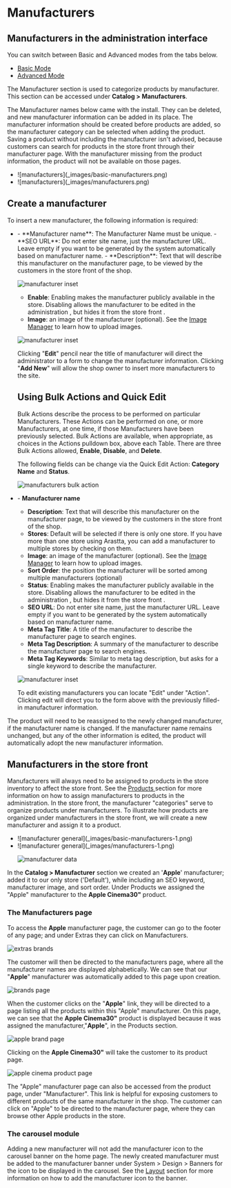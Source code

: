 Manufacturers
=============

Manufacturers in the administration interface
---------------------------------------------

<div class="uk-alert-info uk-alert">
  <span class="uk-icon-info-circle"></span> You can switch between Basic and Advanced modes from the tabs below.
</div>
<ul class="uk-tab" data-uk-tab="{connect:'#doc-tabs', animation: 'fade'}">
    <li><a href="">Basic Mode</a></li>
    <li><a href="">Advanced Mode</a></li>
</ul>

The Manufacturer section is used to categorize products by manufacturer. This section can be accessed under **Catalog > Manufacturers**.

The Manufacturer names below came with the install. They can be deleted, and new manufacturer information can be added in its place. The manufacturer information should be created before products are added, so the manufacturer category can be selected when adding the product. Saving a product without including the manufacturer isn't advised, because customers can search for products in the store front through their manufacturer page. With the manufacturer missing from the product information, the product will not be available on those pages.

<ul id="doc-tabs" class="uk-switcher uk-margin">
    <li markdown="1">![manufacturers](_images/basic-manufacturers.png)</li>
    <li markdown="1">![manufacturers](_images/manufacturers.png)</li>
</ul>

Create a manufacturer
-----------------

To insert a new manufacturer, the following information is required:

<ul id="doc-tabs" class="uk-switcher uk-margin">
    <li markdown="1">- **Manufacturer name**: The Manufacturer Name must be unique.
- **SEO URL**: Do not enter site name, just the manufacturer URL. Leave empty if you want to be generated by the system automatically based on manufacturer name.
- **Description**: Text that will describe this manufacturer on the manufacturer page, to be viewed by the customers in the store front of the shop.

![manufacturer inset](_images/basic-manufacturer-insert-1.png)

- **Enable**: Enabling makes the manufacturer publicly available in the store. Disabling allows the manufacturer to be edited in the administration , but hides it from the store front .
- **Image**: an image of the manufacturer (optional). See the [Image Manager](docs/faq/image-manager) to learn how to upload images.

![manufacturer inset](_images/basic-manufacturer-insert-2.png)

Clicking "**Edit**" pencil near the title of manufacturer will direct the administrator to a form to change the manufacturer information. Clicking "**Add New**" will allow the shop owner to insert more manufacturers to the site.

Using Bulk Actions and Quick Edit
-----------------------------

Bulk Actions describe the process to be performed on particular Manufacturers. These Actions can be performed on one, or more Manufacturers, at one time, if those Manufacturers have been previously selected. Bulk Actions are available, when appropriate, as choices in the Actions pulldown box, above each Table. There are three Bulk Actions allowed, **Enable**, **Disable**, and **Delete**.

The following fields can be change via the Quick Edit Action: **Category Name** and **Status**.

![manufacturers bulk action](_images/basic-manufacturers-bulk-action.png)</li>
    <li markdown="1">- **Manufacturer name**
- **Description**: Text that will describe this manufacturer on the manufacturer page, to be viewed by the customers in the store front of the shop.
- **Stores**: Default will be selected if there is only one store. If you have more than one store using Arastta, you can add a manufacturer to multiple stores by checking on them.
- **Image**: an image of the manufacturer (optional). See the [Image Manager](docs/faq/image-manager) to learn how to upload images.
- **Sort Order**: the position the manufacturer will be sorted among multiple manufacturers (optional)
- **Status**: Enabling makes the manufacturer publicly available in the store. Disabling allows the manufacturer to be edited in the administration , but hides it from the store front .
- **SEO URL**: Do not enter site name, just the manufacturer URL. Leave empty if you want to be generated by the system automatically based on manufacturer name.
- **Meta Tag Title**: A title of the manufacturer to describe the manufacturer page to search engines.
- **Meta Tag Description**: A summary of the manufacturer to describe the manufacturer page to search engines.
- **Meta Tag Keywords**: Similar to meta tag description, but asks for a single keyword to describe the manufacturer.

![manufacturer inset](_images/manufacturers-insert.png)

To edit existing manufacturers you can locate "Edit" under "Action". Clicking edit will direct you to the form above with the previously filled-in manufacturer information.</li>
</ul>

<div class="uk-alert uk-alert-info uk-margin-small-left uk-margin-small-right"><i class="uk-icon-info-circle"></i> The product will need to be reassigned to the newly changed manufacturer, if the manufacturer name is changed. If the manufacturer name remains unchanged, but any of the other information is edited, the product will automatically adopt the new manufacturer information.</div>

Manufacturers in the store front
--------------------------------

Manufacturers will always need to be assigned to products in the store inventory to affect the store front. See the [Products ](docs/user-manual/catalog/products/overview)section for more information on how to assign manufacturers to products in the administration. In the store front, the manufacturer "categories" serve to organize products under manufacturers. To illustrate how products are organized under manufacturers in the store front, we will create a new manufacturer and assign it to a product.

<ul id="doc-tabs" class="uk-switcher uk-margin">
    <li markdown="1">![manufacturer general](_images/basic-manufacturers-1.png)</li>
    <li markdown="1">![manufacturer general](_images/manufacturers-1.png)

![manufacturer data](_images/manufacturers-2.png)</li>
</ul>

In the **Catalog > Manufacturer** section we created an '**Apple**' manufacturer; added it to our only store ('Default'), while including an SEO keyword, manufacturer image, and sort order. Under Products we assigned the "Apple" manufacturer to the **Apple Cinema30"** product.

### The Manufacturers page

To access the **Apple** manufacturer page, the customer can go to the footer of any page; and under Extras they can click on Manufacturers.

![extras brands](_images/manufacturers-3.png)

The customer will then be directed to the manufacturers page, where all the manufacturer names are displayed alphabetically. We can see that our "**Apple**" manufacturer was automatically added to this page upon creation.

![brands page](_images/manufacturers-4.png)

When the customer clicks on the "**Apple**" link, they will be directed to a page listing all the products within this "Apple" manufacturer. On this page, we can see that the **Apple Cinema30"** product is displayed because it was assigned the manufacturer,"**Apple**", in the Products section.

![apple brand page](_images/manufacturers-5.png)

Clicking on the **Apple Cinema30"** will take the customer to its product page.

![apple cinema product page](_images/manufacturers-6.png)

The "Apple" manufacturer page can also be accessed from the product page, under "Manufacturer". This link is helpful for exposing customers to different products of the same manufacturer in the shop. The customer can click on "Apple" to be directed to the manufacturer page, where they can browse other Apple products in the store.

### The carousel module

Adding a new manufacturer will not add the manufacturer icon to the carousel banner on the home page. The newly created manufacturer must be added to the manufacturer banner under System > Design > Banners for the icon to be displayed in the carousel. See the [Layout](docs/user-manual/appearance/layouts) section for more information on how to add the manufacturer icon to the banner.
